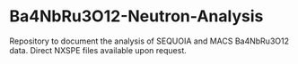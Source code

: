 # Ba4NbRu3O12-Neutron-Analysis
 Repository to document the analysis of SEQUOIA and MACS Ba4NbRu3O12 data. Direct NXSPE files available upon request. 
